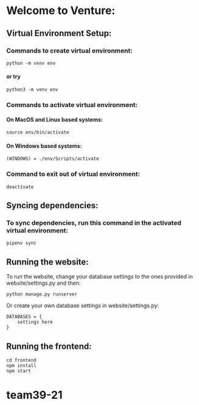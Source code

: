 # Welcome to Venture:

## Virtual Environment Setup:

### Commands to create virtual environment:

```
python -m venv env
```

#### or try

```
python3 -m venv env
```

### Commands to activate virtual environment:

#### On MacOS and Linux based systems:

```
source env/bin/activate
```

#### On Windows based systems:

```
(WINDOWS) = ./env/Scripts/activate
```

### Command to exit out of virtual environment:

```
deactivate
```

## Syncing dependencies:

### To sync dependencies, run this command in the activated virtual environment:

```
pipenv sync
```

## Running the website:
To run the website, change your database settings to the ones provided in website/settings.py and then:
```
python manage.py runserver 
```

Or create your own database settings in website/settings.py:
```
DATABASES = {
    settings here
}
```

## Running the frontend:
```
cd frontend
npm install
npm start
```

# team39-21
